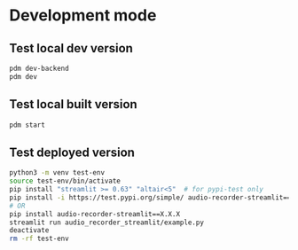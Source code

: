 # Development mode
## Test local dev version
```sh
pdm dev-backend
pdm dev
```

## Test local built version
```sh
pdm start
```

## Test deployed version
```sh
python3 -m venv test-env
source test-env/bin/activate
pip install "streamlit >= 0.63" "altair<5"  # for pypi-test only
pip install -i https://test.pypi.org/simple/ audio-recorder-streamlit==X.X.X
# OR
pip install audio-recorder-streamlit==X.X.X
streamlit run audio_recorder_streamlit/example.py
deactivate
rm -rf test-env
```